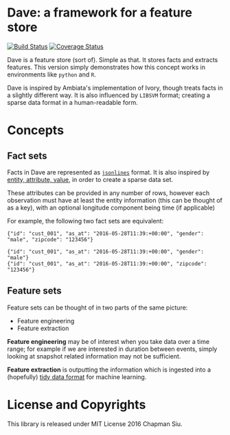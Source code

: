 Dave: a framework for a feature store
=====================================

[![Build Status](https://travis-ci.org/Jules-and-Dave/Dave.svg?branch=master)](https://travis-ci.org/Jules-and-Dave/Dave)
[![Coverage Status](http://codecov.io/github/Jules-and-Dave/Dave/coverage.svg?branch=master)](http://codecov.io/github/Jules-and-Dave/Dave?branch=master)

Dave is a feature store (sort of). Simple as that. It stores facts and extracts features.
This version simply demonstrates how this concept works in environments like
`python` and `R`.

Dave is inspired by Ambiata's implementation of Ivory, though treats facts
in a slightly different way. It is also influenced by `LIBSVM` format; creating a sparse data format in a human-readable form.

Concepts
========

Fact sets
---------

Facts in Dave are represented as [`jsonlines`](http://jsonlines.org/) format. It
is also inspired by [entity, attribute, value](https://en.wikipedia.org/wiki/Entity%E2%80%93attribute%E2%80%93value_model),
in order to create a sparse data set.

These attributes can be provided in any number of rows, however each observation
must have at least the entity information (this can be thought of as a key), with
an optional longitude component being time (if applicable)

For example, the following two fact sets are equivalent:

```
{"id": "cust_001", "as_at": "2016-05-28T11:39:+00:00", "gender": "male", "zipcode": "123456"}
```

```
{"id": "cust_001", "as_at": "2016-05-28T11:39:+00:00", "gender": "male"}
{"id": "cust_001", "as_at": "2016-05-28T11:39:+00:00", "zipcode": "123456"}
```

Feature sets
------------

Feature sets can be thought of in two parts of the same picture:

*  Feature engineering
*  Feature extraction

**Feature engineering** may be of interest when you take data over a time range; for
 example if we are interested in duration between events, simply looking at
 snapshot related information may not be sufficient.

 **Feature extraction** is outputting the information which is ingested into a
 (hopefully) [tidy data format](http://vita.had.co.nz/papers/tidy-data.html) for
 machine learning.


License and Copyrights
======================

This library is released under MIT License 2016 Chapman Siu.

